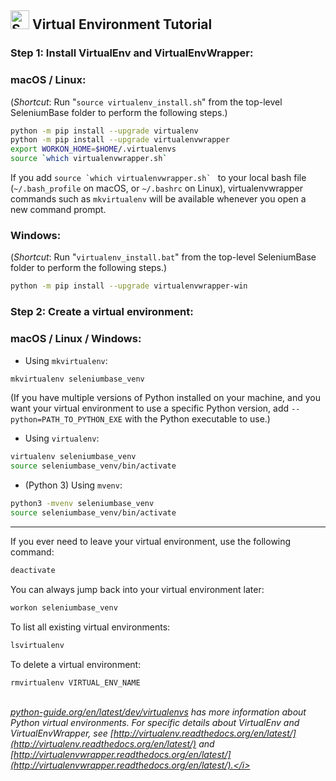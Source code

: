 <h2><img src="https://seleniumbase.io/img/sb_icon.png" title="SeleniumBase" width="30" /> Virtual Environment Tutorial</h2>

### Step 1: Install VirtualEnv and VirtualEnvWrapper:

### macOS / Linux:

(*Shortcut*: Run "``source virtualenv_install.sh``" from the top-level SeleniumBase folder to perform the following steps.)

```bash
python -m pip install --upgrade virtualenv
python -m pip install --upgrade virtualenvwrapper
export WORKON_HOME=$HOME/.virtualenvs
source `which virtualenvwrapper.sh`
```

If you add ``source `which virtualenvwrapper.sh` `` to your local bash file (``~/.bash_profile`` on macOS, or ``~/.bashrc`` on Linux), virtualenvwrapper commands such as ``mkvirtualenv`` will be available whenever you open a new command prompt.

### Windows:

(*Shortcut*: Run "``virtualenv_install.bat``" from the top-level SeleniumBase folder to perform the following steps.)

```bash
python -m pip install --upgrade virtualenvwrapper-win
```

### Step 2: Create a virtual environment:

### macOS / Linux / Windows:

* Using ``mkvirtualenv``:
```bash
mkvirtualenv seleniumbase_venv
```
(If you have multiple versions of Python installed on your machine, and you want your virtual environment to use a specific Python version, add ``--python=PATH_TO_PYTHON_EXE`` with the Python executable to use.)

* Using ``virtualenv``:
```bash
virtualenv seleniumbase_venv
source seleniumbase_venv/bin/activate
```

* (Python 3) Using ``mvenv``:
```bash
python3 -mvenv seleniumbase_venv
source seleniumbase_venv/bin/activate
```

---

If you ever need to leave your virtual environment, use the following command:

```bash
deactivate
```

You can always jump back into your virtual environment later:

```bash
workon seleniumbase_venv
```

To list all existing virtual environments:

```bash
lsvirtualenv
```

To delete a virtual environment:

```bash
rmvirtualenv VIRTUAL_ENV_NAME
```

<br><i>[python-guide.org/en/latest/dev/virtualenvs](http://docs.python-guide.org/en/latest/dev/virtualenvs/) has more information about Python virtual environments. For specific details about VirtualEnv and VirtualEnvWrapper, see [http://virtualenv.readthedocs.org/en/latest/](http://virtualenv.readthedocs.org/en/latest/) and [http://virtualenvwrapper.readthedocs.org/en/latest/](http://virtualenvwrapper.readthedocs.org/en/latest/).</i>
